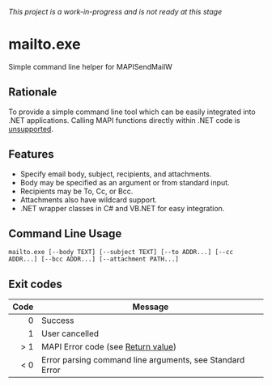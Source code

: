 *This project is a work-in-progress and is not ready at this stage*

# mailto.exe
Simple command line helper for MAPISendMailW

## Rationale
To provide a simple command line tool which can be easily integrated into .NET applications. Calling MAPI functions directly within .NET code is [unsupported](https://blogs.msdn.microsoft.com/mstehle/2007/10/03/fyi-why-are-mapi-and-cdo-1-21-not-supported-in-managed-net-code/).

## Features
* Specify email body, subject, recipients, and attachments.
* Body may be specified as an argument or from standard input.
* Recipients may be To, Cc, or Bcc.
* Attachments also have wildcard support.
* .NET wrapper classes in C# and VB.NET for easy integration.

## Command Line Usage
`mailto.exe [--body TEXT] [--subject TEXT] [--to ADDR...] [--cc ADDR...] [--bcc ADDR...] [--attachment PATH...]`

## Exit codes
| Code | Message
|-:|-
| 0 | Success
| 1 | User cancelled
| > 1 | MAPI Error code (see [Return value](https://msdn.microsoft.com/en-us/library/windows/desktop/hh802867(v=vs.85).aspx))
| < 0 | Error parsing command line arguments, see Standard Error
